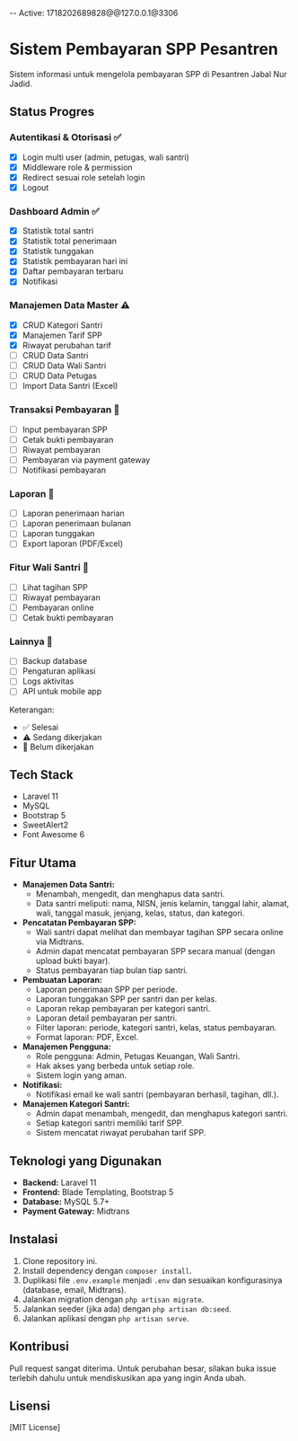 -- Active: 1718202689828@@127.0.0.1@3306
# Sistem Pembayaran SPP Pesantren

Sistem informasi untuk mengelola pembayaran SPP di Pesantren Jabal Nur Jadid.

## Status Progres

### Autentikasi & Otorisasi ✅
- [x] Login multi user (admin, petugas, wali santri)
- [x] Middleware role & permission
- [x] Redirect sesuai role setelah login
- [x] Logout

### Dashboard Admin ✅
- [x] Statistik total santri
- [x] Statistik total penerimaan
- [x] Statistik tunggakan
- [x] Statistik pembayaran hari ini
- [x] Daftar pembayaran terbaru
- [x] Notifikasi

### Manajemen Data Master ⚠️
- [x] CRUD Kategori Santri
- [x] Manajemen Tarif SPP
- [x] Riwayat perubahan tarif
- [ ] CRUD Data Santri
- [ ] CRUD Data Wali Santri
- [ ] CRUD Data Petugas
- [ ] Import Data Santri (Excel)

### Transaksi Pembayaran 🚫
- [ ] Input pembayaran SPP
- [ ] Cetak bukti pembayaran
- [ ] Riwayat pembayaran
- [ ] Pembayaran via payment gateway
- [ ] Notifikasi pembayaran

### Laporan 🚫
- [ ] Laporan penerimaan harian
- [ ] Laporan penerimaan bulanan
- [ ] Laporan tunggakan
- [ ] Export laporan (PDF/Excel)

### Fitur Wali Santri 🚫
- [ ] Lihat tagihan SPP
- [ ] Riwayat pembayaran
- [ ] Pembayaran online
- [ ] Cetak bukti pembayaran

### Lainnya 🚫
- [ ] Backup database
- [ ] Pengaturan aplikasi
- [ ] Logs aktivitas
- [ ] API untuk mobile app

Keterangan:
- ✅ Selesai
- ⚠️ Sedang dikerjakan
- 🚫 Belum dikerjakan

## Tech Stack
- Laravel 11
- MySQL
- Bootstrap 5
- SweetAlert2
- Font Awesome 6

## Fitur Utama

* **Manajemen Data Santri:**
    * Menambah, mengedit, dan menghapus data santri.
    * Data santri meliputi: nama, NISN, jenis kelamin, tanggal lahir, alamat, wali,  tanggal masuk, jenjang, kelas, status, dan kategori.
* **Pencatatan Pembayaran SPP:**
    * Wali santri dapat melihat dan membayar tagihan SPP secara online via Midtrans.
    * Admin dapat mencatat pembayaran SPP secara manual (dengan upload bukti bayar).
    * Status pembayaran tiap bulan tiap santri.
* **Pembuatan Laporan:**
    * Laporan penerimaan SPP per periode.
    * Laporan tunggakan SPP per santri dan per kelas.
    * Laporan rekap pembayaran per kategori santri.
    * Laporan detail pembayaran per santri.
    * Filter laporan: periode, kategori santri, kelas, status pembayaran.
    * Format laporan: PDF, Excel.
* **Manajemen Pengguna:**
    * Role pengguna: Admin, Petugas Keuangan, Wali Santri.
    * Hak akses yang berbeda untuk setiap role.
    * Sistem login yang aman.
* **Notifikasi:**
    * Notifikasi email ke wali santri (pembayaran berhasil, tagihan, dll.).
* **Manajemen Kategori Santri:**
    * Admin dapat menambah, mengedit, dan menghapus kategori santri.
    * Setiap kategori santri memiliki tarif SPP.
    * Sistem mencatat riwayat perubahan tarif SPP.

## Teknologi yang Digunakan

* **Backend:**  Laravel 11
* **Frontend:**  Blade Templating, Bootstrap 5
* **Database:**  MySQL 5.7+
* **Payment Gateway:**  Midtrans

## Instalasi

1.  Clone repository ini.
2.  Install dependency dengan `composer install`.
3.  Duplikasi file `.env.example` menjadi `.env` dan sesuaikan konfigurasinya (database, email, Midtrans).
4.  Jalankan migration dengan `php artisan migrate`.
5.  Jalankan seeder (jika ada) dengan `php artisan db:seed`.
6.  Jalankan aplikasi dengan `php artisan serve`.

## Kontribusi

Pull request sangat diterima. Untuk perubahan besar, silakan buka issue terlebih dahulu untuk mendiskusikan apa yang ingin Anda ubah.

## Lisensi

[MIT License]
